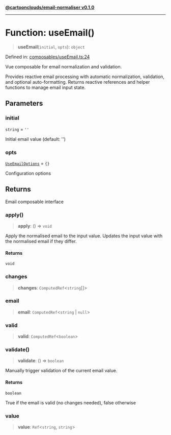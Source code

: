 [**@cartoonclouds/email-normaliser v0.1.0**](../README.md)

***

# Function: useEmail()

> **useEmail**(`initial`, `opts`): `object`

Defined in: [composables/useEmail.ts:24](https://gitlab.com/good-life/glp-frontend/-/blob/main/packages/plugins/email-normaliser/src/composables/useEmail.ts#L24)

Vue composable for email normalization and validation.

Provides reactive email processing with automatic normalization, validation,
and optional auto-formatting. Returns reactive references and helper functions
to manage email input state.

## Parameters

### initial

`string` = `''`

Initial email value (default: '')

### opts

[`UseEmailOptions`](../type-aliases/UseEmailOptions.md) = `{}`

Configuration options

## Returns

Email composable interface

### apply()

> **apply**: () => `void`

Apply the normalised email to the input value.
Updates the input value with the normalised email if they differ.

#### Returns

`void`

### changes

> **changes**: `ComputedRef`\<`string`[]\>

### email

> **email**: `ComputedRef`\<`string` \| `null`\>

### valid

> **valid**: `ComputedRef`\<`boolean`\>

### validate()

> **validate**: () => `boolean`

Manually trigger validation of the current email value.

#### Returns

`boolean`

True if the email is valid (no changes needed), false otherwise

### value

> **value**: `Ref`\<`string`, `string`\>
